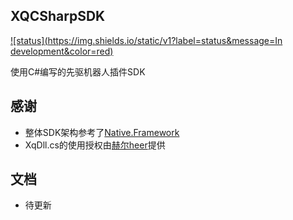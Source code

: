 ## XQCSharpSDK
[![status](https://img.shields.io/static/v1?label=status&message=In development&color=red)](#)

使用C#编写的先驱机器人插件SDK

## 感谢

* 整体SDK架构参考了<a href="https://github.com/Jie2GG/Native.Framework">Native.Framework</a>
* XqDll.cs的使用授权由<a href="https://gitee.com/heerkaisair">赫尔heer</a>提供

## 文档
* 待更新
